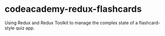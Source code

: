 # codeacademy-redux-flashcards
Using Redux and Redux Toolkit to manage the complex state of a flashcard-style quiz app.

